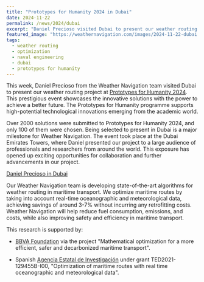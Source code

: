 ```yaml
---
title: "Prototypes for Humanity 2024 in Dubai"
date: 2024-11-22
permalink: /news/2024/dubai
excerpt: "Daniel Precioso visited Dubai to present our weather routing project in Prototypes for Humanity 2024."
featured_image: "https://weathernavigation.com/images/2024-11-22-dubai.jpg"
tags:
  - weather routing
  - optimization
  - naval engineering
  - dubai
  - prototypes for humanity
---
```


This week, Daniel Precioso from the Weather Navigation team visited Dubai to present our weather routing project at [Prototypes for Humanity 2024](https://www.prototypesforhumanity.com/). This prestigious event showcases the innovative solutions with the power to achieve a better future. The Prototypes for Humanity programme supports high-potential technological innovations emerging from the academic world.

Over 2000 solutions were submitted to Prototypes for Humanity 2024, and only 100 of them were chosen. Being selected to present in Dubai is a major milestone for Weather Navigation. The event took place at the Dubai Emirates Towers, where Daniel presented our project to a large audience of professionals and researchers from around the world. This exposure has opened up exciting opportunities for collaboration and further advancements in our project.

<a href="https://benchmark.weathernavigation.com/" class="button">Daniel Precioso in Dubai</a>

Our Weather Navigation team is developing state-of-the-art algorithms for weather routing in maritime transport. We optimize maritime routes by taking into account real-time oceanographic and meteorological data, achieving savings of around 3-7% without incurring any retrofitting costs. Weather Navigation will help reduce fuel consumption, emissions, and costs, while also improving safety and efficiency in maritime transport.

This research is supported by:

- [BBVA Foundation](https://www.fbbva.es/) via the project "Mathematical optimization for a more efficient, safer and decarbonized maritime transport".

- Spanish [Agencia Estatal de Investigación](https://www.aei.gob.es/) under grant  TED2021-129455B-I00, "Optimization of maritime routes with real time oceanographic and meteorological data".
